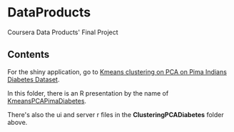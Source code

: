 # DataProducts
Coursera Data Products' Final Project

## Contents

For the shiny application, go to [Kmeans clustering on PCA on Pima Indians Diabetes Dataset](najla.shinyapp.io/clustering).

In this folder, there is an R presentation by the name of [KmeansPCAPimaDiabetes](http://rpubs.com/najla/kmeansPCAdiabetes).

There's also the ui and server r files in the **ClusteringPCADiabetes** folder above.

